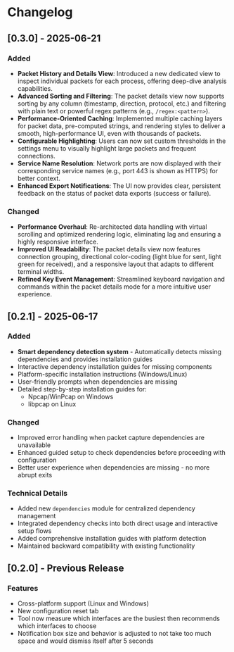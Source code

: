 # Changelog

## [0.3.0] - 2025-06-21

### Added
- **Packet History and Details View**: Introduced a new dedicated view to inspect individual packets for each process, offering deep-dive analysis capabilities.
- **Advanced Sorting and Filtering**: The packet details view now supports sorting by any column (timestamp, direction, protocol, etc.) and filtering with plain text or powerful regex patterns (e.g., `/regex:<pattern>`).
- **Performance-Oriented Caching**: Implemented multiple caching layers for packet data, pre-computed strings, and rendering styles to deliver a smooth, high-performance UI, even with thousands of packets.
- **Configurable Highlighting**: Users can now set custom thresholds in the settings menu to visually highlight large packets and frequent connections.
- **Service Name Resolution**: Network ports are now displayed with their corresponding service names (e.g., port 443 is shown as HTTPS) for better context.
- **Enhanced Export Notifications**: The UI now provides clear, persistent feedback on the status of packet data exports (success or failure).

### Changed
- **Performance Overhaul**: Re-architected data handling with virtual scrolling and optimized rendering logic, eliminating lag and ensuring a highly responsive interface.
- **Improved UI Readability**: The packet details view now features connection grouping, directional color-coding (light blue for sent, light green for received), and a responsive layout that adapts to different terminal widths.
- **Refined Key Event Management**: Streamlined keyboard navigation and commands within the packet details mode for a more intuitive user experience.

## [0.2.1] - 2025-06-17

### Added
- **Smart dependency detection system** - Automatically detects missing dependencies and provides installation guides
- Interactive dependency installation guides for missing components
- Platform-specific installation instructions (Windows/Linux)
- User-friendly prompts when dependencies are missing
- Detailed step-by-step installation guides for:
  - Npcap/WinPcap on Windows
  - libpcap on Linux

### Changed
- Improved error handling when packet capture dependencies are unavailable
- Enhanced guided setup to check dependencies before proceeding with configuration
- Better user experience when dependencies are missing - no more abrupt exits

### Technical Details
- Added new `dependencies` module for centralized dependency management
- Integrated dependency checks into both direct usage and interactive setup flows
- Added comprehensive installation guides with platform detection
- Maintained backward compatibility with existing functionality

## [0.2.0] - Previous Release

### Features
- Cross-platform support (Linux and Windows)
- New configuration reset tab
- Tool now measure which interfaces are the busiest then recommends which interfaces to choose
- Notification box size and behavior is adjusted to not take too much space and would dismiss itself after 5 seconds

